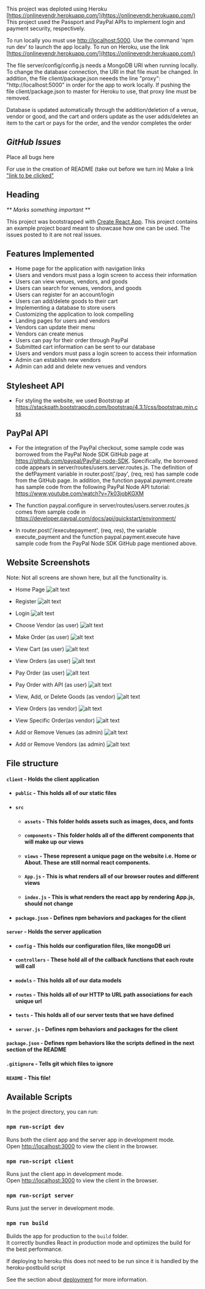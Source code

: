 This project was deploted using Heroku [https://onlinevendr.herokuapp.com/](https://onlinevendr.herokuapp.com/)
This project used the Passport and PayPal APIs to implement login and payment security, respectively.

To run locally you must use [http://localhost:5000](http://localhost:5000). Use the command 'npm run dev' to launch the app locally. To run on Heroku, use the link [https://onlinevendr.herokuapp.com/](https://onlinevendr.herokuapp.com/)

The file server/config/config.js needs a MongoDB URI when running locally. To change the database connection, the URI in that file must be changed. In addition, the file client/package.json neeeds the line "proxy": "http://localhost:5000" in order for the app to work locally. If pushing the file client/package.json to master for Heroku to use, that proxy line must be removed.

Database is updated automatically through the addition/deletion of a venue, vendor or good, and the cart and orders update as the user adds/deletes an item to the cart or pays for the order, and the vendor completes the order

## _**GitHub Issues**_
Place all bugs here



For use in the creation of README (take out before we turn in)
Make a link ["link to be clicked"](link)
## Heading 
_** Marks something important **_


This project was bootstrapped with [Create React App](https://github.com/facebook/create-react-app).
This project contains an example project board meant to showcase how one can be used. The issues posted to it are not real issues.

## Features Implemented 
- Home page for the application with navigation links
- Users and vendors must pass a login screen to access their information
- Users can view venues, vendors, and goods
- Users can search for venues, vendors, and goods
- Users can register for an account/login
- Users can add/delete goods to their cart
- Implementing a database to store users
- Customizing the application to look compelling
- Landing pages for users and vendors
- Vendors can update their menu 
- Vendors can create menus
- Users can pay for their order through PayPal
- Submitted cart information can be sent to our database
- Users and vendors must pass a login screen to access their information
- Admin can establish new vendors
- Admin can add and delete new venues and vendors

## Stylesheet API
- For styling the website, we used Bootstrap at https://stackpath.bootstrapcdn.com/bootstrap/4.3.1/css/bootstrap.min.css

## PayPal API
- For the integration of the PayPal checkout, some sample code was borrowed from the PayPal Node SDK GitHub page at https://github.com/paypal/PayPal-node-SDK. Specifically, the borrowed code appears in server/routes/users.server.routes.js. The definition of the defPayment variable in router.post('/pay', (req, res) has sample code from the GitHub page. In addition, the function paypal.payment.create has sample code from the following PayPal Node API tutorial: https://www.youtube.com/watch?v=7k03jobKGXM

- The function paypal.configure in server/routes/users.server.routes.js comes from sample code in https://developer.paypal.com/docs/api/quickstart/environment/

- In router.post('/executepayment', (req, res), the variable execute_payment and the function paypal.payment.execute have sample code from the PayPal Node SDK GitHub page mentioned above.

## Website Screenshots
Note: Not all screens are shown here, but all the functionality is.

- Home Page
![alt text](https://github.com/CEN3031-6e/concessions-app/blob/master/Screenshots/Home%20page.JPG)

- Register
![alt text](https://github.com/CEN3031-6e/concessions-app/blob/master/Screenshots/Register.JPG)

- Login
![alt text](https://github.com/CEN3031-6e/concessions-app/blob/master/Screenshots/Login.JPG)

- Choose Vendor (as user)
![alt text](https://github.com/CEN3031-6e/concessions-app/blob/master/Screenshots/Choose%20Vendor.JPG)

- Make Order (as user)
![alt text](https://github.com/CEN3031-6e/concessions-app/blob/master/Screenshots/User%20Order%20Food.JPG)

- View Cart (as user)
![alt text](https://github.com/CEN3031-6e/concessions-app/blob/master/Screenshots/User%20View%20Cart.JPG)

- View Orders (as user)
![alt text](https://github.com/CEN3031-6e/concessions-app/blob/master/Screenshots/User%20View%20Orders.JPG)

- Pay Order (as user)
![alt text](https://github.com/CEN3031-6e/concessions-app/blob/master/Screenshots/Pay%20Order.JPG)

- Pay Order with API (as user)
![alt text](https://github.com/CEN3031-6e/concessions-app/blob/master/Screenshots/User%20PayPal%20Checkout.png)

- View, Add, or Delete Goods (as vendor)
![alt text](https://github.com/CEN3031-6e/concessions-app/blob/master/Screenshots/Vendor%20Add%20or%20Delete%20Goods.JPG)

- View Orders (as vendor)
![alt text](https://github.com/CEN3031-6e/concessions-app/blob/master/Screenshots/Vendor%20View%20Orders.png)

- View Specific Order(as vendor)
![alt text](https://github.com/CEN3031-6e/concessions-app/blob/master/Screenshots/Vendor%20View%20or%20Complete%20Order.png)

- Add or Remove Venues (as admin)
![alt text](https://github.com/CEN3031-6e/concessions-app/blob/master/Screenshots/Admin%20Manage%20Venues.JPG)

- Add or Remove Vendors (as admin) 
![alt text](https://github.com/CEN3031-6e/concessions-app/blob/master/Screenshots/Admin%20Add%20Remove%20Vendor.JPG)


## File structure
#### `client` - Holds the client application
- #### `public` - This holds all of our static files
- #### `src`
    - #### `assets` - This folder holds assets such as images, docs, and fonts
    - #### `components` - This folder holds all of the different components that will make up our views
    - #### `views` - These represent a unique page on the website i.e. Home or About. These are still normal react components.
    - #### `App.js` - This is what renders all of our browser routes and different views
    - #### `index.js` - This is what renders the react app by rendering App.js, should not change
- #### `package.json` - Defines npm behaviors and packages for the client
#### `server` - Holds the server application
- #### `config` - This holds our configuration files, like mongoDB uri
- #### `controllers` - These hold all of the callback functions that each route will call
- #### `models` - This holds all of our data models
- #### `routes` - This holds all of our HTTP to URL path associations for each unique url
- #### `tests` - This holds all of our server tests that we have defined
- #### `server.js` - Defines npm behaviors and packages for the client
#### `package.json` - Defines npm behaviors like the scripts defined in the next section of the README
#### `.gitignore` - Tells git which files to ignore
#### `README` - This file!


## Available Scripts

In the project directory, you can run:

### `npm run-script dev`

Runs both the client app and the server app in development mode.<br>
Open [http://localhost:3000](http://localhost:3000) to view the client in the browser.

### `npm run-script client`

Runs just the client app in development mode.<br>
Open [http://localhost:3000](http://localhost:3000) to view the client in the browser.


### `npm run-script server`

Runs just the server in development mode.<br>


### `npm run build`

Builds the app for production to the `build` folder.<br>
It correctly bundles React in production mode and optimizes the build for the best performance.

If deploying to heroku this does not need to be run since it is handled by the heroku-postbuild script<br>

See the section about [deployment](https://facebook.github.io/create-react-app/docs/deployment) for more information.

